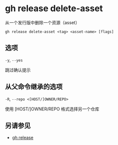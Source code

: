 # gh release delete-asset

从一个发行版中删除一个资源（asset）

```
gh release delete-asset <tag> <asset-name> [flags]
```

## 选项

`-y`, `--yes`

跳过确认提示

## 从父命令继承的选项

`-R`, `--repo <[HOST/]OWNER/REPO>`

使用 [HOST/]OWNER/REPO 格式选择另一个仓库

## 另请参见

- [gh release](/gh_release)